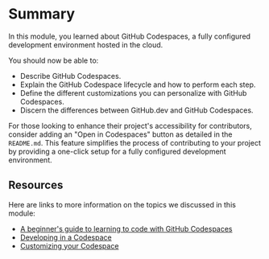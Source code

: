 # Summary

In this module, you learned about GitHub Codespaces, a fully configured development environment hosted in the cloud.

You should now be able to:

- Describe GitHub Codespaces.
- Explain the GitHub Codespace lifecycle and how to perform each step.
- Define the different customizations you can personalize with GitHub Codespaces.
- Discern the differences between GitHub.dev and GitHub Codespaces.

For those looking to enhance their project's accessibility for contributors, consider adding an "Open in Codespaces" button as detailed in the `README.md`. This feature simplifies the process of contributing to your project by providing a one-click setup for a fully configured development environment.

## Resources

Here are links to more information on the topics we discussed in this module:

- [A beginner's guide to learning to code with GitHub Codespaces](link_to_guide)
- [Developing in a Codespace](link_to_development_guide)
- [Customizing your Codespace](link_to_customization_guide)

